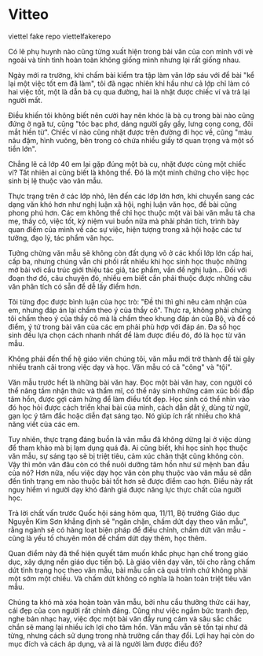 # Vitteo


viettel fake repo
viettelfakerepo

Có lẽ phụ huynh nào cũng từng xuất hiện trong bài văn của con mình với vẻ ngoài và tính tình hoàn toàn không giống mình nhưng lại rất giống nhau.

Ngày mới ra trường, khi chấm bài kiểm tra tập làm văn lớp sáu với đề bài "kể lại một việc tốt em đã làm", tôi đã ngạc nhiên khi hầu như cả lớp chỉ làm có hai việc tốt, một là dẫn bà cụ qua đường, hai là nhặt được chiếc ví và trả lại người mất.

Điều khiến tôi không biết nên cười hay nên khóc là bà cụ trong bài nào cũng đứng ở ngã tư, cũng "tóc bạc phơ, dáng người gầy gầy, lưng cong cong, đôi mắt hiền từ". Chiếc ví nào cũng nhặt được trên đường đi học về, cũng "màu nâu đậm, hình vuông, bên trong có chứa nhiều giấy tờ quan trọng và một số tiền lớn".

Chẳng lẽ cả lớp 40 em lại gặp đúng một bà cụ, nhặt được cùng một chiếc ví? Tất nhiên ai cũng biết là không thể. Đó là một minh chứng cho việc học sinh bị lệ thuộc vào văn mẫu.

Thực trạng trên ở các lớp nhỏ, lên đến các lớp lớn hơn, khi chuyển sang các dạng văn khó hơn như nghị luận xã hội, nghị luận văn học, đề bài cũng phong phú hơn. Các em không thể chỉ học thuộc một vài bài văn mẫu tả cha mẹ, thầy cô, việc tốt, kỷ niệm vui buồn nữa mà phải phân tích, trình bày quan điểm của mình về các sự việc, hiện tượng trong xã hội hoặc các tư tưởng, đạo lý, tác phẩm văn học.

Tưởng chừng văn mẫu sẽ không còn đất dụng võ ở các khối lớp lớn cấp hai, cấp ba, nhưng chúng vẫn chi phối rất nhiều khi học sinh học thuộc những mở bài với cấu trúc giới thiệu tác giả, tác phẩm, vấn đề nghị luận... Đối với đoạn thơ đó, câu chuyện đó, nhiều em biết cần phải thuộc được những câu văn phân tích có sẵn để dễ lấy điểm hơn.

Tôi từng đọc được bình luận của học trò: "Đề thi thì ghi nêu cảm nhận của em, nhưng đáp án lại chấm theo ý của thầy cô". Thực ra, không phải chúng tôi chấm theo ý của thầy cô mà là chấm theo khung đáp án của Bộ, và để có điểm, ý tứ trong bài văn của các em phải phù hợp với đáp án. Đa số học sinh đều lựa chọn cách nhanh nhất để làm được điều đó, đó là học từ văn mẫu.

Không phải đến thế hệ giáo viên chúng tôi, văn mẫu mới trở thành đề tài gây nhiều tranh cãi trong việc dạy và học. Văn mẫu có cả "công" và "tội".

Văn mẫu trước hết là những bài văn hay. Đọc một bài văn hay, con người có thể nâng tầm nhận thức và thẩm mĩ, có thể nảy sinh những cảm xúc bồi đắp tâm hồn, được gợi cảm hứng để làm điều tốt đẹp. Học sinh có thể nhìn vào đó học hỏi được cách triển khai bài của mình, cách dẫn dắt ý, dùng từ ngữ, gạn lọc ý tâm đắc hoặc diễn đạt sáng tạo. Nó giúp ích rất nhiều cho khả năng viết của các em.

Tuy nhiên, thực trạng đáng buồn là văn mẫu đã không dừng lại ở việc dùng để tham khảo mà bị lạm dụng quá đà. Ai cũng biết, khi học sinh học thuộc văn mẫu, sự sáng tạo sẽ bị triệt tiêu, cảm xúc chân thật cũng không còn. Vậy thì môn văn đâu còn có thể nuôi dưỡng tâm hồn như sứ mệnh ban đầu của nó? Hơn nữa, nếu việc dạy học văn còn phụ thuộc vào văn mẫu sẽ dẫn đến tình trạng em nào thuộc bài tốt hơn sẽ được điểm cao hơn. Điều này rất nguy hiểm vì người dạy khó đánh giá được năng lực thực chất của người học.

Trả lời chất vấn trước Quốc hội sáng hôm qua, 11/11, Bộ trưởng Giáo dục Nguyễn Kim Sơn khẳng định sẽ "ngăn chặn, chấm dứt dạy theo văn mẫu", rằng ngành sẽ có hàng loạt biện pháp để điều chỉnh, chấm dứt văn mẫu - cũng là yếu tố chuyên môn để chấm dứt dạy thêm, học thêm.

Quan điểm này đã thể hiện quyết tâm muốn khắc phục hạn chế trong giáo dục, xây dựng nền giáo dục tiến bộ. Là giáo viên dạy văn, tôi cho rằng chấm dứt tình trạng học theo văn mẫu, bài mẫu cần cả quá trình chứ không phải một sớm một chiều. Và chấm dứt không có nghĩa là hoàn toàn triệt tiêu văn mẫu.

Chúng ta khó mà xóa hoàn toàn văn mẫu, bởi nhu cầu thưởng thức cái hay, cái đẹp của con người rất chính đáng. Cũng như việc ngắm bức tranh đẹp, nghe bản nhạc hay, việc đọc một bài văn đầy rung cảm và sâu sắc chắc chắn sẽ mang lại nhiều ích lợi cho tâm hồn. Văn mẫu vẫn sẽ tồn tại như đã từng, nhưng cách sử dụng trong nhà trường cần thay đổi. Lợi hay hại còn do mục đích và cách áp dụng, và ai là người làm được điều đó?





